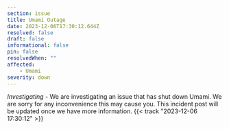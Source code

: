 ```yaml
---
section: issue
title: Umami Outage
date: 2023-12-06T17:30:12.644Z
resolved: false
draft: false
informational: false
pin: false
resolvedWhen: ""
affected:
    - Umami
severity: down
---
```

*Investigating* - We are investigating an issue that has shut down Umami. We are sorry for any inconvenience this may cause you. This incident post will be updated once we have more information. {{< track "2023-12-06 17:30:12" >}}
